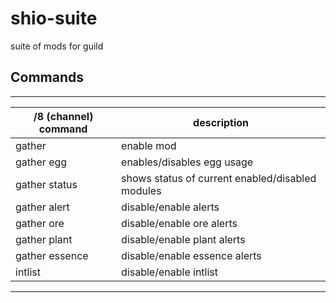 # shio-suite

suite of mods for guild

## Commands

------

/8 (channel) command | description
--- | ---
gather | enable mod
gather egg | enables/disables egg usage
gather status | shows status of current enabled/disabled modules
gather alert | disable/enable alerts
gather ore | disable/enable ore alerts
gather plant | disable/enable plant alerts
gather essence | disable/enable essence alerts
intlist | disable/enable intlist
------
